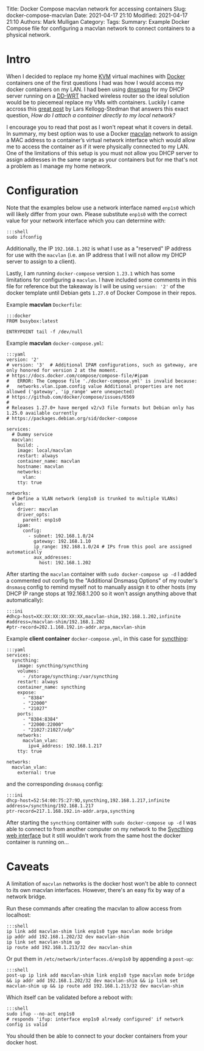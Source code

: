 Title: Docker Compose macvlan network for accessing containers
Slug: docker-compose-macvlan
Date: 2021-04-17 21:10
Modified: 2021-04-17 21:10
Authors: Mark Mulligan
Category:
Tags:
Summary: Example Docker Compose file for configuring a macvlan network to connect containers to a physical network.


# Intro

When I decided to replace my home [KVM](https://www.linux-kvm.org) virtual machines with [Docker](https://www.docker.com) containers one of the first questions I had was how I would access my docker containers on my LAN.  I had been using [dnsmasq](https://thekelleys.org.uk/dnsmasq/doc.html) for my DHCP server running on a [DD-WRT](https://dd-wrt.com) hacked wireless router so the ideal solution would be to piecemeal replace my VMs with containers.  Luckily I came accross this [great post](https://blog.oddbit.com/post/2018-03-12-using-docker-macvlan-networks) by Lars Kellogg-Stedman that answers this exact question, *How do I attach a container directly to my local network?*

I encourage you to read that post as I won't repeat what it covers in detail.  In summary, my best option was to use a Docker [macvlan](https://docs.docker.com/network/macvlan) network to assign a MAC address to a container’s virtual network interface which would allow me to access the container as if it were physically connected to my LAN.  One of the limitations of this setup is you must not allow you DHCP server to assign addresses in the same range as your containers but for me that's not a problem as I manage my home network.

# Configuration

Note that the examples below use a network interface named `enp1s0` which will likely differ from your own.  Please substitute `enp1s0` with the correct value for your network interface which you can determine with:

    :::shell
    sudo ifconfig

Additionally, the IP `192.168.1.202` is what I use as a "reserved" IP address for use with the `macvlan` (i.e. an IP address that I will not allow my DHCP server to assign to a client).

Lastly, I am running `docker-compose` version `1.23.1` which has some limitations for configuring a `macvlan`.  I have included some comments in this file for reference but the takeaway is I will be using `version: '2'` of the docker template until Debian gets `1.27.0` of Docker Compose in their repos.

Example **macvlan** `Dockerfile`:

    :::docker
    FROM busybox:latest

    ENTRYPOINT tail -f /dev/null

Example **macvlan** `docker-compose.yml`:

    :::yaml
    version: '2'
    # version: '3'  # Additional IPAM configurations, such as gateway, are only honored for version 2 at the moment.
    # https://docs.docker.com/compose/compose-file/#ipam
    #   ERROR: The Compose file './docker-compose.yml' is invalid because:
    #   networks.vlan.ipam.config value Additional properties are not allowed ('gateway', 'ip_range' were unexpected)
    # https://github.com/docker/compose/issues/6569
    # 
    # Releases 1.27.0+ have merged v2/v3 file formats but Debian only has 1.25.0 available currently
    # https://packages.debian.org/sid/docker-compose

    services:
      # Dummy service
      macvlan:
        build: .
        image: local/macvlan
        restart: always
        container_name: macvlan
        hostname: macvlan
        networks:
          vlan:
        tty: true

    networks:
      # Define a VLAN network (enp1s0 is trunked to multiple VLANs)
      vlan:
        driver: macvlan
        driver_opts:
          parent: enp1s0
        ipam:
          config:
            - subnet: 192.168.1.0/24
              gateway: 192.168.1.10
              ip_range: 192.168.1.0/24 # IPs from this pool are assigned automatically
              aux_addresses:
                host: 192.168.1.202

After starting the `macvlan` container with `sudo docker-compose up -d` I added a commented out config to the "Additional Dnsmasq Options" of my router's `dnsmasq` config to remind myself not to manually assign it to other hosts (my DHCP IP range stops at 192.168.1.200 so it won't assign anything above that automatically):

    :::ini
    #dhcp-host=XX:XX:XX:XX:XX:XX,macvlan-shim,192.168.1.202,infinite
    #address=/macvlan-shim/192.168.1.202
    #ptr-record=202.1.168.192.in-addr.arpa,macvlan-shim


Example **client container** `docker-compose.yml`, in this case for [syncthing](https://syncthing.net):

    :::yaml
    services:
      syncthing:
        image: syncthing/syncthing
        volumes:
          - /storage/syncthing:/var/syncthing
        restart: always
        container_name: syncthing
        expose:
          - "8384"
          - "22000"
          - "21027"
        ports:
          - "8384:8384"
          - "22000:22000"
          - "21027:21027/udp"
        networks:
          macvlan_vlan:
            ipv4_address: 192.168.1.217
        tty: true

    networks:
      macvlan_vlan:
        external: true

and the corresponding `dnsmasq` config:

    :::ini
    dhcp-host=52:54:00:75:27:9D,syncthing,192.168.1.217,infinite
    address=/syncthing/192.168.1.217
    ptr-record=217.1.168.192.in-addr.arpa,syncthing

After starting the `syncthing` container with `sudo docker-compose up -d` I was able to connect to from another computer on my network to the [Syncthing web interface](https://syncthing:8384) but it still wouldn't work from the same host the docker container is running on...

# Caveats

A limitation of `macvlan` networks is the docker host won't be able to connect to its own macvlan interfaces.  However, there's an easy fix by way of a network bridge.

Run these commands after creating the macvlan to allow access from localhost:

    :::shell
    ip link add macvlan-shim link enp1s0 type macvlan mode bridge
    ip addr add 192.168.1.202/32 dev macvlan-shim
    ip link set macvlan-shim up
    ip route add 192.168.1.213/32 dev macvlan-shim

Or put them in `/etc/network/interfaces.d/enp1s0` by appending a `post-up`:

    :::shell
    post-up ip link add macvlan-shim link enp1s0 type macvlan mode bridge && ip addr add 192.168.1.202/32 dev macvlan-shim && ip link set macvlan-shim up && ip route add 192.168.1.213/32 dev macvlan-shim

Which itself can be validated before a reboot with:

    :::shell
    sudo ifup --no-act enp1s0
    # responds 'ifup: interface enp1s0 already configured' if network config is valid

You should then be able to connect to your docker containers from your docker host.
